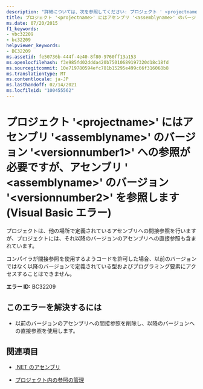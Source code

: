 ```yaml
---
description: "詳細については、次を参照してください: プロジェクト ' <projectname> ' はアセンブリ ' ' のバージョン ' ' への参照を必要と <versionnumber1> <assemblyname> しますが、アセンブリ ' ' のバージョン ' ' を参照しています <versionnumber2> <assemblyname> (Visual Basic エラー)"
title: プロジェクト '<projectname>' にはアセンブリ '<assemblyname>' のバージョン '<versionnumber1>' への参照が必要ですが、アセンブリ ' <assemblyname>' のバージョン '<versionnumber2>' を参照します (Visual Basic エラー)
ms.date: 07/20/2015
f1_keywords:
- vbc32209
- bc32209
helpviewer_keywords:
- BC32209
ms.assetid: fe50736b-444f-4e40-8f80-9760ff13a153
ms.openlocfilehash: f3e985fd02ddda420b75010689197320d18c18fd
ms.sourcegitcommit: 10e719780594efc781b15295e499c66f316068b8
ms.translationtype: MT
ms.contentlocale: ja-JP
ms.lasthandoff: 02/14/2021
ms.locfileid: "100455562"
---
```

# <a name="project-projectname-requires-a-reference-to-version-versionnumber1-of-assembly-assemblyname-but-references-version-versionnumber2-of-assembly-assemblyname-visual-basic-error"></a>プロジェクト '\<projectname>' にはアセンブリ '\<assemblyname>' のバージョン '\<versionnumber1>' への参照が必要ですが、アセンブリ ' \<assemblyname>' のバージョン '\<versionnumber2>' を参照します (Visual Basic エラー)

プロジェクトは、他の場所で定義されているアセンブリへの間接参照を行いますが、プロジェクトには、それ以降のバージョンのアセンブリへの直接参照も含まれています。  
  
 コンパイラが間接参照を使用するようコードを許可した場合、以前のバージョンではなく以降のバージョンで定義されている型およびプログラミング要素にアクセスすることはできません。  
  
 **エラー ID:** BC32209  
  
## <a name="to-correct-this-error"></a>このエラーを解決するには  
  
- 以前のバージョンのアセンブリへの間接参照を削除し、以降のバージョンへの直接参照を使用します。  
  
## <a name="see-also"></a>関連項目

- [.NET のアセンブリ](../../standard/assembly/index.md)

- [プロジェクト内の参照の管理](/visualstudio/ide/managing-references-in-a-project)
